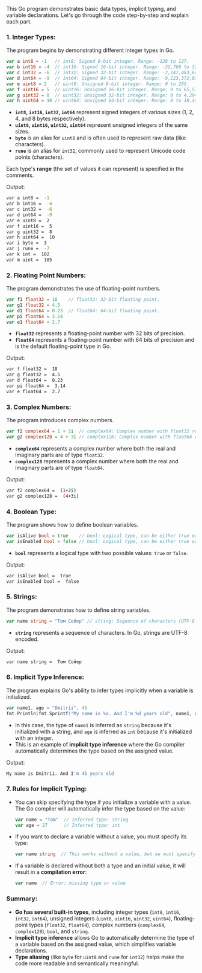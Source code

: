 This Go program demonstrates basic data types, implicit typing, and variable declarations. Let's go through the code step-by-step and explain each part.

### 1. **Integer Types:**
   The program begins by demonstrating different integer types in Go.

   ```go
   var a int8 = -1   // int8: Signed 8-bit integer. Range: -128 to 127.
   var b int16 = -4  // int16: Signed 16-bit integer. Range: -32,768 to 32,767.
   var c int32 = -6  // int32: Signed 32-bit integer. Range: -2,147,483,648 to 2,147,483,647.
   var d int64 = -9  // int64: Signed 64-bit integer. Range: -9,223,372,036,854,775,808 to 9,223,372,036,854,775,807.
   var e uint8 = 2   // uint8: Unsigned 8-bit integer. Range: 0 to 255.
   var f uint16 = 5  // uint16: Unsigned 16-bit integer. Range: 0 to 65,535.
   var g uint32 = 8  // uint32: Unsigned 32-bit integer. Range: 0 to 4,294,967,295.
   var h uint64 = 10 // uint64: Unsigned 64-bit integer. Range: 0 to 18,446,744,073,709,551,615.
   ```

   - **`int8`, `int16`, `int32`, `int64`** represent signed integers of various sizes (1, 2, 4, and 8 bytes respectively).
   - **`uint8`, `uint16`, `uint32`, `uint64`** represent unsigned integers of the same sizes.
   - **`byte`** is an alias for `uint8` and is often used to represent raw data (like characters).
   - **`rune`** is an alias for `int32`, commonly used to represent Unicode code points (characters).

   Each type's **range** (the set of values it can represent) is specified in the comments.

   Output:
   ```bash
   var a int8 =  -1
   var b int16 =  -4
   var c int32 =  -6
   var d int64 =  -9
   var e uint8 =  2
   var f uint16 =  5
   var g uint32 =  8
   var h uint64 =  10
   var i byte =  3
   var j rune =  -7
   var k int =  102
   var m uint =  105
   ```

### 2. **Floating Point Numbers:**
   The program demonstrates the use of floating-point numbers.

   ```go
   var f1 float32 = 18    // float32: 32-bit floating point.
   var g1 float32 = 4.5
   var d1 float64 = 0.23  // float64: 64-bit floating point.
   var pi float64 = 3.14
   var e1 float64 = 2.7
   ```

   - **`float32`** represents a floating-point number with 32 bits of precision.
   - **`float64`** represents a floating-point number with 64 bits of precision and is the default floating-point type in Go.

   Output:
   ```bash
   var f float32 =  18
   var g float32 =  4.5
   var d float64 =  0.23
   var pi float64 =  3.14
   var e float64 =  2.7
   ```

### 3. **Complex Numbers:**
   The program introduces complex numbers.

   ```go
   var f2 complex64 = 1 + 2i  // complex64: Complex number with float32 real and imaginary parts.
   var g2 complex128 = 4 + 3i // complex128: Complex number with float64 real and imaginary parts.
   ```

   - **`complex64`** represents a complex number where both the real and imaginary parts are of type `float32`.
   - **`complex128`** represents a complex number where both the real and imaginary parts are of type `float64`.

   Output:
   ```bash
   var f2 complex64 =  (1+2i)
   var g2 complex128 =  (4+3i)
   ```

### 4. **Boolean Type:**
   The program shows how to define boolean variables.

   ```go
   var isAlive bool = true    // bool: Logical type, can be either true or false.
   var isEnabled bool = false // bool: Logical type, can be either true or false.
   ```

   - **`bool`** represents a logical type with two possible values: `true` or `false`.

   Output:
   ```bash
   var isAlive bool =  true
   var isEnabled bool =  false
   ```

### 5. **Strings:**
   The program demonstrates how to define string variables.

   ```go
   var name string = "Том Сойер" // string: Sequence of characters (UTF-8 encoded).
   ```

   - **`string`** represents a sequence of characters. In Go, strings are UTF-8 encoded.

   Output:
   ```bash
   var name string =  Том Сойер
   ```

### 6. **Implicit Type Inference:**
   The program explains Go's ability to infer types implicitly when a variable is initialized.

   ```go
   var name1, age = "Dmitrii", 45
   fmt.Println(fmt.Sprintf("My name is %s. And I'm %d years old", name1, age))
   ```

   - In this case, the type of `name1` is inferred as `string` because it's initialized with a string, and `age` is inferred as `int` because it's initialized with an integer.
   - This is an example of **implicit type inference** where the Go compiler automatically determines the type based on the assigned value.

   Output:
   ```bash
   My name is Dmitrii. And I'm 45 years old
   ```

### 7. **Rules for Implicit Typing:**
   - You can skip specifying the type if you initialize a variable with a value. The Go compiler will automatically infer the type based on the value:
     ```go
     var name = "Tom"  // Inferred type: string
     var age = 27      // Inferred type: int
     ```

   - If you want to declare a variable without a value, you must specify its type:
     ```go
     var name string  // This works without a value, but we must specify the type.
     ```

   - If a variable is declared without both a type and an initial value, it will result in a **compilation error**:
     ```go
     var name  // Error: missing type or value
     ```

### Summary:
- **Go has several built-in types**, including integer types (`int8`, `int16`, `int32`, `int64`), unsigned integers (`uint8`, `uint16`, `uint32`, `uint64`), floating-point types (`float32`, `float64`), complex numbers (`complex64`, `complex128`), `bool`, and `string`.
- **Implicit type inference** allows Go to automatically determine the type of a variable based on the assigned value, which simplifies variable declarations.
- **Type aliasing** (like `byte` for `uint8` and `rune` for `int32`) helps make the code more readable and semantically meaningful.

